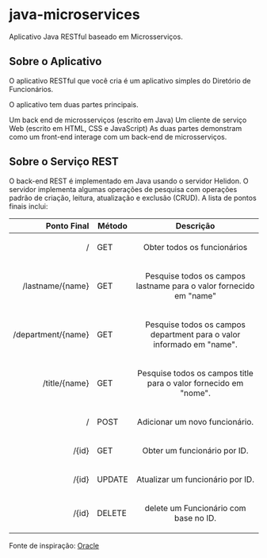 # java-microservices
Aplicativo Java RESTful baseado em Microsserviços.

## Sobre o Aplicativo
O aplicativo RESTful que você cria é um aplicativo simples do Diretório de Funcionários.

O aplicativo tem duas partes principais.

Um back end de microsserviços (escrito em Java)
Um cliente de serviço Web (escrito em HTML, CSS e JavaScript)
As duas partes demonstram como um front-end interage com um back-end de microsserviços.

## Sobre o Serviço REST
O back-end REST é implementado em Java usando o servidor Helidon. O servidor implementa algumas operações de pesquisa com operações padrão de criação, leitura, atualização e exclusão (CRUD). A lista de pontos finais inclui:

| Ponto Final        | Método                     | Descrição                  |              
|-------------------:|----------------------------|:--------------------------:|
|/                   | GET                           |<p>Obter todos os funcionários</p> |
|/lastname/{name}   | GET                           |<p>Pesquise todos os campos lastname para o valor fornecido em "name"</p>| 
|/department/{name}| GET                           |<p>Pesquise todos os campos department para o valor informado em "name".</p>                            |
|/title/{name}      | GET                           |<p>Pesquise todos os campos title para o valor fornecido em "nome".</p>                            |
|/                   | POST                           |<p>Adicionar um novo funcionário.</p>                            |
|/{id}               | GET                           |<p>Obter um funcionário por ID.</p>                           |
|/{id}               | UPDATE                           |<p>Atualizar um funcionário por ID.</p>                            |
|/{id}               | DELETE                           |<p>delete um Funcionário com base no ID.</p>                            |


Fonte de inspiração: [Oracle](https://docs.oracle.com/pt-br/solutions/develop-microservice-java-app/index.html#GUID-AE46D8CC-8156-4C5D-869A-A488C056F359)